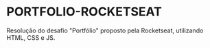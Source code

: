 # PORTFOLIO-ROCKETSEAT
Resolução do desafio "Portfólio" proposto pela Rocketseat, utilizando HTML, CSS e JS.
